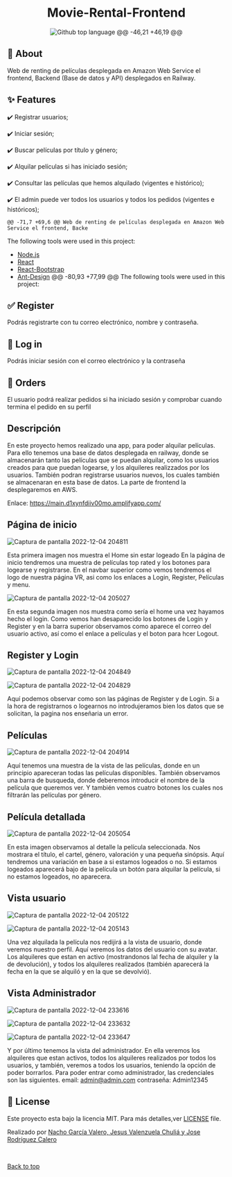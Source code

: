 <!-- <a href="https://Movie-Rental-Frontend.netlify.app">Demo</a> -->
</div>

<h1 align="center">Movie-Rental-Frontend</h1>

<p align="center">
  <img alt="Github top language" src="https://img.shields.io/github/languages/top/JotaroKujoo/Movie-Rental-Frontend?color=56BEB8">
	@@ -46,21 +46,19 @@

## :dart: About ##

Web de renting de películas desplegada en Amazon Web Service el frontend, Backend (Base de datos y API) desplegados en Railway.

## :sparkles: Features ##

:heavy_check_mark: Registrar  usuarios;

:heavy_check_mark: Iniciar sesión;

:heavy_check_mark: Buscar películas por título y género;

:heavy_check_mark: Alquilar películas si has iniciado sesión;

:heavy_check_mark: Consultar las películas que hemos alquilado (vigentes e histórico);

:heavy_check_mark: El admin puede ver todos los usuarios y todos los pedidos (vigentes e históricos);



	@@ -71,7 +69,6 @@ Web de renting de películas desplegada en Amazon Web Service el frontend, Backe
The following tools were used in this project:


- [Node.js](https://nodejs.org/en/)
- [React](https://pt-br.reactjs.org/)
- [React-Bootstrap](https://react-bootstrap.github.io/)
- [Ant-Design](https://ant.design/docs/spec/introduce)
	@@ -80,93 +77,99 @@ The following tools were used in this project:

## :white_check_mark: Register ##

Podrás registrarte con tu correo electrónico, nombre y contraseña.


## :checkered_flag: Log in ##
Podrás iniciar sesión con el correo electrónico y la contraseña


## :office: Orders ##
El usuario podrá realizar pedidos si ha iniciado sesión y comprobar cuando termina el pedido en su perfil


## Descripción ##

En este proyecto hemos realizado una app, para poder alquilar películas. Para ello tenemos una base de datos desplegada en railway, donde se almacenarán tanto las películas que se puedan alquilar, como los usuarios creados para que puedan logearse, y los alquileres realizzados por los usuarios.
También podran registrarse usuarios nuevos, los cuales también se almacenaran en esta base de datos.
La parte de frontend la desplegaremos en AWS.

Enlace:
https://main.d1xynfdiiv00mo.amplifyapp.com/

## Página de inicio ##

![Captura de pantalla 2022-12-04 204811](https://user-images.githubusercontent.com/109297564/205518740-d7512efb-cd9b-455a-aa84-c93b143ad70a.jpg)

Esta primera imagen nos muestra el Home sin estar logeado
En la página de inicio tendremos una muestra de películas top rated y los botones para logearse y registrarse.
En el navbar superior como vemos tendremos el logo de nuestra página VR, asi como los enlaces a Login, Register, Películas y menu.

![Captura de pantalla 2022-12-04 205027](https://user-images.githubusercontent.com/109297564/205518855-53697c1f-ea1c-43ae-878b-13cb3cdcdcfb.jpg)

En esta segunda imagen nos muestra como sería el home una vez hayamos hecho el login. Como vemos han desaparecido los botones de Login y Register y en la barra superior observamos como aparece el correo del usuario activo, así como el enlace a películas y el boton para hcer Logout.

## Register y Login

![Captura de pantalla 2022-12-04 204849](https://user-images.githubusercontent.com/109297564/205518954-756af969-15fd-40a4-8d4e-29412362730a.jpg)

![Captura de pantalla 2022-12-04 204829](https://user-images.githubusercontent.com/109297564/205518974-b7f4fdaf-f50b-46b0-8470-0b03bbbabc89.jpg)

Aquí podemos observar como son las páginas de Register y de Login. Si a la hora de registrarnos o logearnos no introdujeramos bien los datos que se solicitan, la pagina nos enseñaria un error.


## Películas

![Captura de pantalla 2022-12-04 204914](https://user-images.githubusercontent.com/109297564/205519002-c84d868d-b1d5-4243-a932-83dc051f949f.jpg)

Aquí tenemos una muestra de la vista de las películas, donde en un principio apareceran todas las películas disponibles. También observamos una barra de busqueda, donde deberemos introducir el nombre de la película que queremos ver. Y también vemos cuatro botones los cuales nos filtrarán las películas por género.


## Película detallada 

![Captura de pantalla 2022-12-04 205054](https://user-images.githubusercontent.com/109297564/205519237-6d652438-fba8-4cc7-a35a-4cf70cd5ec78.jpg)

En esta imagen observamos al detalle la película seleccionada. Nos mostrara el título, el cartel, género, valoración y una pequeña sinópsis.
Aquí tendremos una variación en base a si estamos logeados o no. Si estamos logeados aparecerá bajo de la película un botón para alquilar la película, si no estamos logeados, no aparecera.


## Vista usuario

![Captura de pantalla 2022-12-04 205122](https://user-images.githubusercontent.com/109297564/205519370-1b0d6275-5ffe-48b8-a76d-96b591df343e.jpg)

![Captura de pantalla 2022-12-04 205143](https://user-images.githubusercontent.com/109297564/205519523-d50ca122-4e7d-497f-8343-fa7886b28207.jpg)

Una vez alquilada la película nos redijirá a la vista de usuario, donde veremos nuestro perfil. Aquí veremos los datos del usuario con su avatar. Los alquileres que estan en activo (mostrandonos lal fecha de alquiler y la de devolución), y todos los alquileres realizados (también aparecerá la fecha en la que se alquiló y en la que se devolvió).

## Vista Administrador

![Captura de pantalla 2022-12-04 233616](https://user-images.githubusercontent.com/109297564/205519634-38e9a507-0c35-4164-898a-8001aed2aa88.jpg)

![Captura de pantalla 2022-12-04 233632](https://user-images.githubusercontent.com/109297564/205519640-36a8bc2a-5f62-4206-8f5b-b0d3f57c3c8d.jpg)

![Captura de pantalla 2022-12-04 233647](https://user-images.githubusercontent.com/109297564/205519642-a99118a9-f8c2-49bf-bf27-f4ca0367cc58.jpg)

Y por último tenemos la vista del administrador.
En ella veremos los alquileres que estan activos, todos los alquileres realizados por todos los usuarios, y también, veremos a todos los usuarios, teniendo la opción de poder borrarlos.
Para poder entrar como administrador, las credenciales son las siguientes.
email: admin@admin.com
contraseña: Admin12345



## :memo: License ##

Este proyecto esta bajo la licencia MIT. Para más detalles,ver [LICENSE](LICENSE.md) file.


Realizado por <a href="https://github.com/JotaroKujoo" target="_blank">Nacho García Valero, Jesus Valenzuela Chuliá y Jose Rodríguez Calero</a>

&#xa0;

<a href="#top">Back to top</a>
